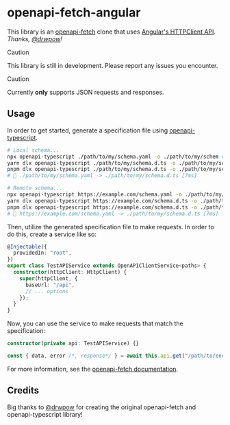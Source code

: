 # openapi-fetch-angular

This library is an [openapi-fetch](https://github.com/drwpow/openapi-typescript/tree/main/packages/openapi-fetch) clone that uses [Angular's HTTPClient API](https://angular.io/api/common/http/HttpClient).
_Thanks, [@drwpow](https://github.com/drwpow)!_

> [!CAUTION]
> This library is still in development. Please report any issues you encounter.

> [!CAUTION]
> Currently **only** supports JSON requests and responses.

## Usage

In order to get started, generate a specification file using [openapi-typescript](https://github.com/drwpow/openapi-typescript/tree/main/packages/openapi-typescript).

```sh
# Local schema...
npx openapi-typescript ./path/to/my/schema.yaml -o ./path/to/my/schem # npm
yarn dlx openapi-typescript ./path/to/my/schema.d.ts -o ./path/to/my/schema.ts # or yarn
pnpm dlx openapi-typescript ./path/to/my/schema.d.ts -o ./path/to/my/schema.ts # or pnpm
# 🚀 ./path/to/my/schema.yaml -> ./path/to/my/schema.d.ts [7ms]

# Remote schema...
npx openapi-typescript https://example.com/schema.yaml -o ./path/to/my/schema # npm
yarn dlx openapi-typescript https://example.com/schema.d.ts -o ./path/to/my/schema.ts # or yarn
pnpm dlx openapi-typescript https://example.com/schema.d.ts -o ./path/to/my/schema.ts # or pnpm
# 🚀 https://example.com/schema.yaml -> ./path/to/my/schema.d.ts [7ms]
```

Then, utilize the generated specification file to make requests. In order to do this, create a service like so:

```ts
@Injectable({
  providedIn: "root",
})
export class TestAPIService extends OpenAPIClientService<paths> {
  constructor(httpClient: HttpClient) {
    super(httpClient, {
      baseUrl: "/api",
      // ... options
    });
  }
}
```

Now, you can use the service to make requests that match the specification:

```ts
constructor(private api: TestAPIService) {}

const { data, error /*, response*/ } = await this.api.get("/path/to/endpoint");
```

For more information, see the [openapi-fetch documentation](https://openapi-ts.pages.dev/openapi-fetch/).

## Credits

Big thanks to [@drwpow](https://github.com/drwpow) for creating the original openapi-fetch and openapi-typescript library!
